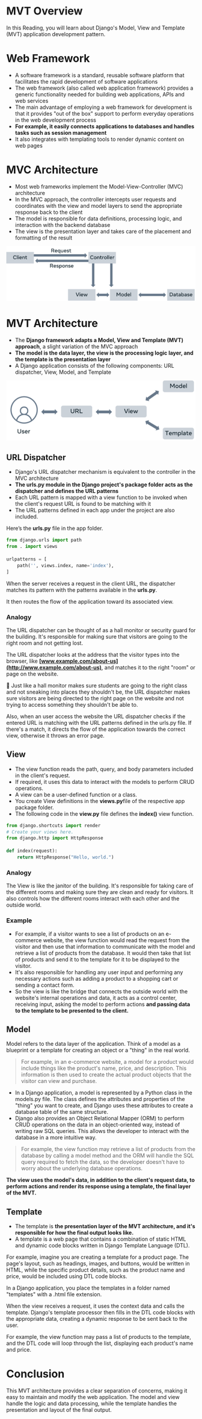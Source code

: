 # MVT Overview

In this Reading, you will learn about Django's Model, View and Template (MVT) application development pattern.

# Web Framework

- A software framework is a standard, reusable software platform that facilitates the rapid development of software applications
- The web framework (also called web application framework) provides a generic functionality needed for building web applications, APIs and web services
- The main advantage of employing a web framework for development is that it provides "out of the box" support to perform everyday operations in the web development process
- **For example, it easily connects applications to databases and handles tasks such as session management**
- It also integrates with templating tools to render dynamic content on web pages

# MVC Architecture

- Most web frameworks implement the Model-View-Controller (MVC) architecture
- In the MVC approach, the controller intercepts user requests and coordinates with the view and model layers to send the appropriate response back to the client
- The model is responsible for data definitions, processing logic, and interaction with the backend database
- The view is the presentation layer and takes care of the placement and formatting of the result

![Untitled](MVT%20Overview%202284ef3654f944f680bdfced327e15b3/Untitled.png)

# MVT Architecture

- The **Django framework adapts a Model, View and Template (MVT) approach**, a slight variation of the MVC approach
- **The model is the data layer, the view is the processing logic layer, and the template is the presentation layer**
- A Django application consists of the following components: URL dispatcher, View, Model, and Template

![Untitled](MVT%20Overview%202284ef3654f944f680bdfced327e15b3/Untitled%201.png)

## URL Dispatcher

- Django's URL dispatcher mechanism is equivalent to the controller in the MVC architecture
- **The urls.py module in the Django project's package folder acts as the dispatcher and defines the URL patterns**
- Each URL pattern is mapped with a view function to be invoked when the client's request URL is found to be matching with it
- The URL patterns defined in each app under the project are also included.

Here’s the **urls.py** file in the app folder.

```python
from django.urls import path 
from . import views 

urlpatterns = [ 
    path('', views.index, name='index'), 
]
```

When the server receives a request in the client URL, the dispatcher matches its pattern with the patterns available in the **urls.py**.

It then routes the flow of the application toward its associated view.

### Analogy

The URL dispatcher can be thought of as a hall monitor or security guard for the building. It's responsible for making sure that visitors are going to the right room and not getting lost.

The URL dispatcher looks at the address that the visitor types into the browser, like **[www.example.com/about-us](http://www.example.com/about-us)**, and matches it to the right "room" or page on the website.

<aside>
🤔 Just like a hall monitor makes sure students are going to the right class and not sneaking into places they shouldn't be, the URL dispatcher makes sure visitors are being directed to the right page on the website and not trying to access something they shouldn't be able to.

</aside>

Also, when an user access the website the URL dispatcher checks if the entered URL is matching with the URL patterns defined in the urls.py file. If there's a match, it directs the flow of the application towards the correct view, otherwise it throws an error page.

## View

- The view function reads the path, query, and body parameters included in the client's request.
- If required, it uses this data to interact with the models to perform CRUD operations.
- A view can be a user-defined function or a class.
- You create View definitions in the **views.py**file of the respective app package folder.
- The following code in the **view.py** file defines the **index()** view function.

```python
from django.shortcuts import render 
# Create your views here. 
from django.http import HttpResponse 

def index(request): 
    return HttpResponse("Hello, world.")
```

### Analogy

The View is like the janitor of the building. It's responsible for taking care of the different rooms and making sure they are clean and ready for visitors. It also controls how the different rooms interact with each other and the outside world.

### Example

- For example, if a visitor wants to see a list of products on an e-commerce website, the view function would read the request from the visitor and then use that information to communicate with the model and retrieve a list of products from the database. It would then take that list of products and send it to the template for it to be displayed to the visitor.
- It's also responsible for handling any user input and performing any necessary actions such as adding a product to a shopping cart or sending a contact form.
- So the view is like the bridge that connects the outside world with the website's internal operations and data, it acts as a control center, receiving input, asking the model to perform actions **and passing data to the template to be presented to the client.**

## Model

Model refers to the data layer of the application. Think of a model as a blueprint or a template for creating an object or a "thing" in the real world.

> For example, in an e-commerce website, a model for a product would include things like the product's name, price, and description. This information is then used to create the actual product objects that the visitor can view and purchase.
> 
- In a Django application, a model is represented by a Python class in the models.py file. The class defines the attributes and properties of the "thing" you want to create, and Django uses these attributes to create a database table of the same structure.
- Django also provides an Object Relational Mapper (ORM) to perform CRUD operations on the data in an object-oriented way, instead of writing raw SQL queries. This allows the developer to interact with the database in a more intuitive way.

> For example, the view function may retrieve a list of products from the database by calling a model method and the ORM will handle the SQL query required to fetch the data, so the developer doesn't have to worry about the underlying database operations.
> 

**The view uses the model's data, in addition to the client's request data, to perform actions and render its response using a template, the final layer of the MVT.**

## Template

- The template is **the presentation layer of the MVT architecture, and it's responsible for how the final output looks like.**
- A template is a web page that contains a combination of static HTML and dynamic code blocks written in Django Template Language (DTL).

For example, imagine you are creating a template for a product page. The page's layout, such as headings, images, and buttons, would be written in HTML, while the specific product details, such as the product name and price, would be included using DTL code blocks.

In a Django application, you place the templates in a folder named "templates" with a .html file extension.

When the view receives a request, it uses the context data and calls the template. Django's template processor then fills in the DTL code blocks with the appropriate data, creating a dynamic response to be sent back to the user.

For example, the view function may pass a list of products to the template, and the DTL code will loop through the list, displaying each product's name and price.

# Conclusion

This MVT architecture provides a clear separation of concerns, making it easy to maintain and modify the web application. The model and view handle the logic and data processing, while the template handles the presentation and layout of the final output.
